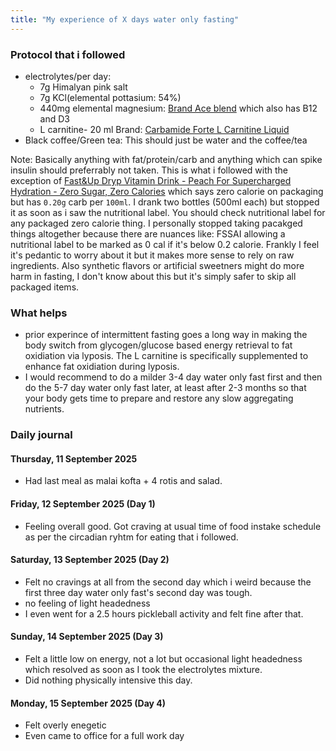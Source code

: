 ```yaml
---
title: "My experience of X days water only fasting"
---
```


### Protocol that i followed

 - electrolytes/per day: 
   - 7g Himalyan pink salt 
   - 7g KCl(elemental pottasium: 54%)
   - 440mg elemental magnesium: [Brand Ace blend](https://aceblend.com/products/max-magnesium?variant=45549307658498) which also has B12 and D3
   - L carnitine- 20 ml Brand: [Carbamide Forte L Carnitine Liquid](https://www.amazon.in/Carbamide-Forte-Carnitine-Serving-Vitamins/dp/B0BF5CXW9B)
  - Black coffee/Green tea: This should just be water and the coffee/tea 

Note: Basically anything with fat/protein/carb and anything which can spike insulin should preferrably not taken. This is what i followed with the exception of [Fast&Up Dryp Vitamin Drink - Peach
For Supercharged Hydration - Zero Sugar, Zero Calories](https://in.fastandup.com/products/fast-up-dryp-vitamin-drink-peach-flavour?srsltid=AfmBOooQNShgAKwiXnaMl1oBf0JAuWcEt170pcx34eBSAHB6W5Zm7ylr) which says zero calorie on packaging but has `0.20g` carb per `100ml`. I drank two bottles (500ml each) but stopped it as soon as i saw the nutritional label. You should check nutritional label for any packaged zero calorie thing. I personally stopped taking pacakged things altogether because there are nuances like: FSSAI allowing a nutritional label to be marked as 0 cal if it's below 0.2 calorie. Frankly I feel it's pedantic to worry about it but it makes more sense to rely on raw ingredients. Also synthetic flavors or artificial sweetners might do more harm in fasting, I don't know about this but it's simply safer to skip all packaged items.

### What helps

- prior experince of intermittent fasting goes a long way in making the body switch from glycogen/glucose based energy retrieval to fat oxidiation via lyposis. The L carnitine is specifically supplemented to enhance fat oxidiation during lyposis.
- I would recommend to do a milder 3-4 day water only fast first and then do the 5-7 day water only fast later, at least after 2-3 months so that your body gets time to prepare and restore any slow aggregating nutrients.


### Daily journal

#### Thursday, 11 September 2025

- Had last meal as malai kofta + 4 rotis and salad.

#### Friday, 12 September 2025 (Day 1)
- Feeling overall good. Got craving at usual time of food instake schedule as per the circadian ryhtm for eating that i followed. 

#### Saturday, 13 September 2025 (Day 2)
- Felt no cravings at all from the second day which i weird because the first three day water only fast's second day was tough.
- no feeling of light headedness
- I even went for a 2.5 hours pickleball activity and felt fine after that.

#### Sunday, 14 September 2025 (Day 3)
- Felt a little low on energy, not a lot but occasional light headedness which resolved as soon as I took the electrolytes mixture.
- Did nothing physically intensive this day.

#### Monday, 15 September 2025 (Day 4)
- Felt overly enegetic
- Even came to office for a full work day
